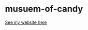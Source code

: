 # musuem-of-candy
[See my website here](https://fnusandhiya.github.io/musuem-of-candy/candy.html)


